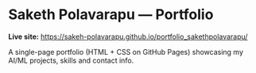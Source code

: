 # Saketh Polavarapu — Portfolio

**Live site:** https://sakeh-polavarapu.github.io/portfolio_sakethpolavarapu/

A single-page portfolio (HTML + CSS on GitHub Pages) showcasing my AI/ML projects, skills and contact info.
